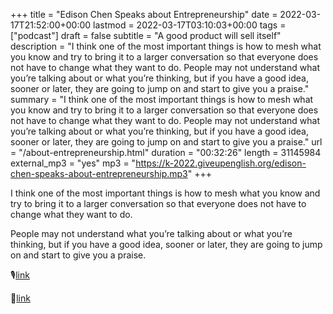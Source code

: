 +++
title = "Edison Chen Speaks about Entrepreneurship"
date = 2022-03-17T21:52:00+00:00
lastmod = 2022-03-17T03:10:03+00:00
tags = ["podcast"]
draft = false
subtitle = "A good product will sell itself"
description = "I think one of the most important things is  how to mesh what you know and try to bring it to a larger conversation so that everyone does not have to change what they want to do. People may not understand what you’re talking about or what you’re thinking, but if you have a good idea, sooner or later, they are going to jump on and start to give you a praise."
summary = "I think one of the most important things is  how to mesh what you know and try to bring it to a larger conversation so that everyone does not have to change what they want to do. People may not understand what you’re talking about or what you’re thinking, but if you have a good idea, sooner or later, they are going to jump on and start to give you a praise."
url = "/about-entrepreneurship.html"
duration = "00:32:26"
length = 31145984
external_mp3 = "yes"
mp3 = "https://k-2022.giveupenglish.org/edison-chen-speaks-about-entrepreneurship.mp3"
+++

I think one of the most important things is  how to mesh what you know and try to bring it to a larger conversation so that everyone does not have to change what they want to do.

People may not understand what you’re talking about or what you’re thinking, but if you have a good idea, sooner or later, they are going to jump on and start to give you a praise.

🎙[link](https://k-2022.giveupenglish.org/edison-chen-speaks-about-entrepreneurship.mp3)

📄[link](/attachments/edc-nyu.pdf)